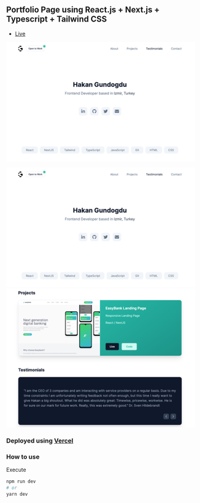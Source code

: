 ## Portfolio Page using React.js + Next.js + Typescript + Tailwind CSS

- [Live](https://hakangundogdu.com)

<img src="/public/images/project-0-1.png" widht="200px" height= auto />

<a href="https://hakangundogdu.github.io/next-portfolio/">![NWS](/public/images/project-0-1.png)</a>
<a href="https://hakangundogdu.github.io/next-portfolio/">![NWS](/public/images/project-0-2.png)</a>

### Deployed using [Vercel](https://vercel.com)

### How to use

Execute

```bash
npm run dev
# or
yarn dev
```

